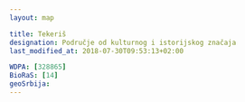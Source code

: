 ```yaml
---
layout: map

title: Tekeriš
designation: Područje od kulturnog i istorijskog značaja
last_modified_at: 2018-07-30T09:53:13+02:00

WDPA: [328865]
BioRaS: [14]
geoSrbija:
---
```

